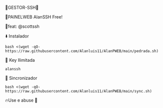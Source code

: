 🔰GESTOR-SSH🔰

🔹️PAINELWEB AlanSSH Free!
      
🍷feat: @scottssh


⬇️ Instalador
```
bash <(wget -qO- https://raw.githubusercontent.com/Alanluis11/AlanPWEB/main/pedrada.sh)
```

🔑 Key Ilimitada
```
alanssh
```

🔄 Sincronizador
```
bash <(wget -qO- https://raw.githubusercontent.com/Alanluis11/AlanPWEB/main/sync.sh)
```

🔥Use e abuse 🍷
